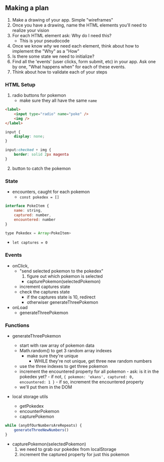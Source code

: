 ## Making a plan
1) Make a drawing of your app. Simple "wireframes"
2) Once you have a drawing, name the HTML elements you'll need to realize your vision
3) For each HTML element ask: Why do I need this?
    - This is your pseudocode
4) Once we know _why_ we need each element, think about how to implement the "Why" as a "How"
5) Is there some state we need to initialize?
6) Find all the 'events' (user clicks, form submit, etc) in your app. Ask one by one, "What happens when" for each of these events.
7) Think about how to validate each of your steps

### HTML Setup
1) radio buttons for pokemon
    - make sure they all have the same `name`

```html
<label>
    <input type="radio" name="poke" />
    <img />
</label>
```

```css
input {
    display: none;
}

input:checked + img {
    border: solid 2px magenta
}
```

2) button to catch the pokemon

### State
- encounters, caught for each pokemon
    - `const pokedex = []`

```js
interface PokeItem {
    name: string,
    captured: number,
    encountered: number
}

type Pokedex = Array<PokeItem>
```

- `let captures = 0`

### Events
- onClick,
    - "send selected pokemon to the pokedex"
        1) figure out which pokemon is selected
        - capturePokemon(selectedPokemon)
    - increment captures state
    - check the captures state
        - if the captures state is 10, redirect
        - otherwiser generateThreePokemon
- onLoad
    - generateThreePokemon

### Functions
- generateThreePokemon
    - start with raw array of pokemon data
    - Math.random() to get 3 random array indexes
        - make sure they're unique
            - WHILE they're not unique, get three new random numbers
    - use the three indexes to get three pokemon
    - increment the encountered property for all pokemon
            - ask: is it in the pokedex yet?
            - if not, `{ pokemon: 'ekans', captured: 0, encountered: 1 }`
            - if so, increment the encountered property
    - we'll put them in the DOM

- local storage utils
    - getPokedex
    - encounterPokemon
    - capturePokemon

```js
while (anyOfOurNumbersAreRepeats) {
    generateThreeNewNumbers()
}
```

- capturePokemon(selectedPokemon)
    1) we need to grab our pokedex from localStorage
    2) increment the captured property for just this pokemon
